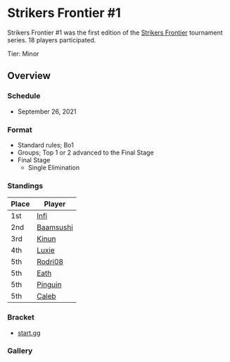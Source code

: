 # Strikers Frontier #1

Strikers Frontier #1 was the first edition of the [Strikers Frontier](sfmain.md) tournament series.
18 players participated.

Tier: Minor

## Overview

### Schedule

- September 26, 2021

### Format

- Standard rules; Bo1
- Groups; Top 1 or 2 advanced to the Final Stage
- Final Stage
  - Single Elimination

### Standings

|Place|Player|
|-|-|
|1st|[Infi](../../players/japanese/infi.md)|
|2nd|[Baamsushi](../../players/indonesian/baamsushi.md)|
|3rd|[Kinun](../../players/belgian/kinun.md)|
|4th|[Luxie](../../players/belgian/luxie.md)|
|5th|[Rodri08](../../players/peruvian/rodrift.md)|
|5th|[Eath](../../players/belgian/eath.md)|
|5th|[Pinguin](../../players/french/pinguin.md)|
|5th|[Caleb](../../players/bulgarian/caleb.md)|

### Bracket
- [start.gg](https://www.start.gg/tournament/strikers-frontier-1/details)		

### Gallery
